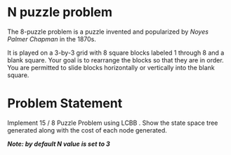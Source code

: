 # N puzzle problem
The 8-puzzle problem is a puzzle invented and popularized by *Noyes Palmer Chapman* in the 1870s.  

It is played on a 3-by-3 grid with 8 square blocks labeled 1 through 8 and a blank square. Your goal is to rearrange the blocks so that they are in order. You are permitted to slide blocks horizontally or vertically into the blank square.

# Problem Statement
Implement 15 / 8 Puzzle Problem using LCBB . Show the state space tree generated along with the cost of each node generated.

  
    
    
***Note: by default N value is set to 3***
